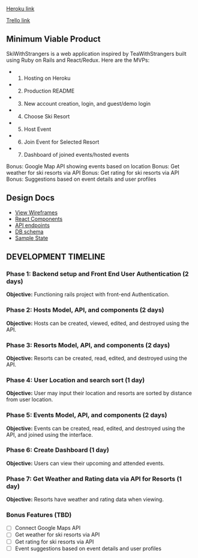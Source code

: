 [Heroku link][heroku]

[Trello link][trello]

[heroku]: https://www.heroku.com/
[trello]: https://trello.com/b/bFP1uT8F/skiwithstrangers

## Minimum Viable Product
SkiWithStrangers is a web application inspired by TeaWithStrangers built using Ruby on Rails and React/Redux. Here are the MVPs:

- 1) Hosting on Heroku
- 2) Production README
- 3) New account creation, login, and guest/demo login
- 4) Choose Ski Resort
- 5) Host Event
- 6) Join Event for Selected Resort
- 7) Dashboard of joined events/hosted events

Bonus: Google Map API showing events based on location
Bonus: Get weather for ski resorts via API
Bonus: Get rating for ski resorts via API
Bonus: Suggestions based on event details and user profiles

## Design Docs
* [View Wireframes][wireframes]
* [React Components][components]
* [API endpoints][api-endpoints]
* [DB schema][schema]
* [Sample State][sample-state]

[wireframes]: docs/wireframes
[components]: docs/component-hierarchy.md
[sample-state]: docs/sample-state.md
[api-endpoints]: docs/api-endpoints.md
[schema]: docs/schema.md

## DEVELOPMENT TIMELINE

### Phase 1: Backend setup and Front End User Authentication (2 days)

**Objective:** Functioning rails project with front-end Authentication.

### Phase 2: Hosts Model, API, and components (2 days)

**Objective:** Hosts can be created, viewed, edited, and destroyed using the API.

### Phase 3: Resorts Model, API, and components (2 days)

**Objective:** Resorts can be created, read, edited, and destroyed using the API.

### Phase 4: User Location and search sort (1 day)

**Objective:** User may input their location and resorts are sorted by distance from user location.

### Phase 5: Events Model, API, and components (2 days)

**Objective:** Events can be created, read, edited, and destroyed using the API, and joined using the interface.

### Phase 6: Create Dashboard (1 day)

**Objective:** Users can view their upcoming and attended events.

### Phase 7: Get Weather and Rating data via API for Resorts (1 day)

**Objective:** Resorts have weather and rating data when viewing.

### Bonus Features (TBD)

- [ ] Connect Google Maps API
- [ ] Get weather for ski resorts via API
- [ ] Get rating for ski resorts via API
- [ ] Event suggestions based on event details and user profiles
